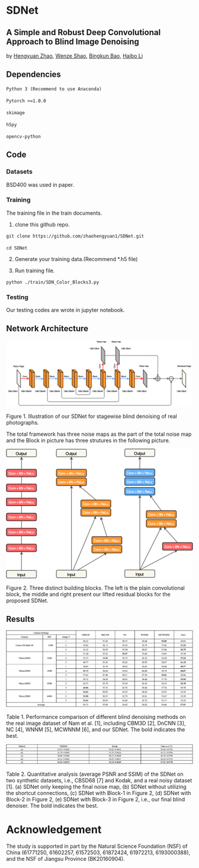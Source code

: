 # SDNet

## A Simple and Robust Deep Convolutional Approach to Blind Image Denoising

by [Hengyuan Zhao](https://github.com/zhaohengyuan1/), [Wenze Shao](https://scholar.google.com.hk/citations?hl=zh-CN&user=0iHboRcAAAAJ), [Bingkun Bao](https://scholar.google.com.sg/citations?user=lDppvmoAAAAJ&hl=zh-CN), [Haibo Li](https://scholar.google.com/citations?user=MGZuzNEAAAAJ&hl=en)

## Dependencies

```
Python 3 (Recommend to use Anaconda)

Pytorch >=1.0.0

skimage

h5py

opencv-python

```
## Code

### Datasets

BSD400 was used in paper.

### Training 

The training file in the train documents.

1. clone this github repo.

```
git clone https://github.com/zhaohengyuan1/SDNet.git

cd SDNet
```

2. Generate your training data.(Recommend *.h5 file)

3. Run training file.

```
python ./train/SDN_Color_Blocks3.py
```

### Testing

Our testing codes are wrote in jupyter notebook.

## Network Architecture

![](./figs/All.png)

Figure 1. Illustration of our SDNet for stagewise blind denoising of real photographs.

The total framework has three noise maps as the part of the total noise map and the Block in picture has three strutures in the following picture.

![](./figs/Block.png)

Figure 2. Three distinct building blocks. The left is the plain convolutional block, the middle and right present our lifted residual blocks for the proposed SDNet.

## Results

![](./figs/Nam_table.png)

Table 1. Performance comparison of different blind denoising methods on the real image dataset of Nam et al. [1], including CBM3D [2], DnCNN [3], NC [4], WNNM [5], MCWNNM [6], and our SDNet. The bold indicates the best.


![](./figs/table2.png)

Table 2. Quantitative analysis (average PSNR and SSIM) of the SDNet on two synthetic datasets, i.e., CBSD68 [7] and Kodak, and a real noisy dataset [1]. (a) SDNet only keeping the final noise map, (b) SDNet without utilizing the shortcut connections, (c) SDNet with Block-1 in Figure 2, (d) SDNet with Block-2 in Figure 2, (e) SDNet with Block-3 in Figure 2, i.e., our final blind denoiser. The bold indicates the best.

# Acknowledgement

The study is supported in part by the Natural Science Foundation (NSF) of China (61771250, 61602257, 61572503, 61872424, 61972213, 6193000388), and the NSF of Jiangsu Province (BK20160904).